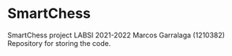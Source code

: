 # SmartChess
SmartChess project LABSI 2021-2022 Marcos Garralaga (1210382)
Repository for storing the code.
